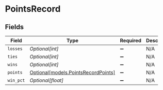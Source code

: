 # PointsRecord


## Fields

| Field                                                                  | Type                                                                   | Required                                                               | Description                                                            |
| ---------------------------------------------------------------------- | ---------------------------------------------------------------------- | ---------------------------------------------------------------------- | ---------------------------------------------------------------------- |
| `losses`                                                               | *Optional[int]*                                                        | :heavy_minus_sign:                                                     | N/A                                                                    |
| `ties`                                                                 | *Optional[int]*                                                        | :heavy_minus_sign:                                                     | N/A                                                                    |
| `wins`                                                                 | *Optional[int]*                                                        | :heavy_minus_sign:                                                     | N/A                                                                    |
| `points`                                                               | [Optional[models.PointsRecordPoints]](../models/pointsrecordpoints.md) | :heavy_minus_sign:                                                     | N/A                                                                    |
| `win_pct`                                                              | *Optional[float]*                                                      | :heavy_minus_sign:                                                     | N/A                                                                    |